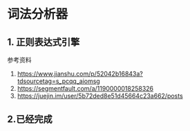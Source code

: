 # 词法分析器
## 1. 正则表达式引擎
参考资料
1. https://www.jianshu.com/p/52042b16843a?tdsourcetag=s_pcqq_aiomsg
2. https://segmentfault.com/a/1190000018258326
3. https://juejin.im/user/5b72ded8e51d45664c23a662/posts

## 2.已经完成